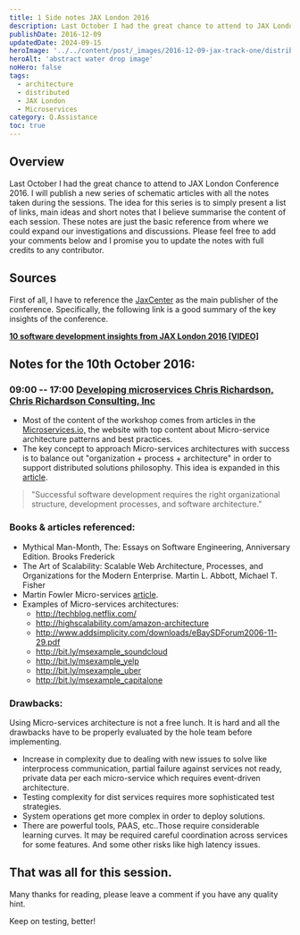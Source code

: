 ```yaml
---
title: 1 Side notes JAX London 2016
description: Last October I had the great chance to attend to JAX London Conference 2016. I will publish a new series of schematic articles with all the notes taken during the sessions.
publishDate: 2016-12-09
updatedDate: 2024-09-15
heroImage: '../../content/post/_images/2016-12-09-jax-track-one/distributed-abstract.jpg'
heroAlt: 'abstract water drop image'
noHero: false
tags:
  - architecture
  - distributed
  - JAX London
  - Microservices
category: Q.Assistance
toc: true
---
```



## Overview

Last October I had the great chance to attend to JAX London Conference 2016. I will publish a new series of schematic articles with all the notes taken during the sessions. The idea for this series is to simply present a list of links, main ideas and short notes that I believe summarise the content of each session. These notes are just the basic reference from where we could expand our investigations and discussions. Please feel free to add your comments below and I promise you to update the notes with full credits to any contributor.

## Sources
First of all, I have to reference the [JaxCenter](https://jaxenter.com) as the main publisher of the conference. Specifically, the following link is a good summary of the key insights of the conference.

**[10 software development insights from JAX London 2016 [VIDEO]](https://jaxenter.com/10-software-development-insights-from-the-jax-london-video-129578.html)**

## Notes for the 10th October 2016:

### 09:00 -- 17:00 [Developing microservices  Chris Richardson, Chris Richardson Consulting, Inc](https://jaxlondon.com/session/developing-microservices/)

-   Most of the content of the workshop comes from articles in the [Microservices.io,](http://microservices.io) the website with top content about Micro-service architecture patterns and best practices.
-   The key concept to approach Micro-services architectures with success is to balance out "organization + process + architecture" in order to support distributed solutions philosophy. This idea is expanded in this [article](https://blog.eventuate.io/2016/06/02/successful-software-development-organization-process-architecture-gluecon/).

> "Successful software development requires the right organizational structure, development processes, and software architecture."

### Books & articles referenced:

-   Mythical Man-Month, The: Essays on Software Engineering, Anniversary Edition.  Brooks Frederick
-   The Art of Scalability: Scalable Web Architecture, Processes, and Organizations for the Modern Enterprise. Martin L. Abbott, Michael T. Fisher
-   Martin Fowler Micro-services [article](http://www.martinfowler.com/articles/microservices.html).
-   Examples of Micro-services architectures:
    -   <http://techblog.netflix.com/>
    -   <http://highscalability.com/amazon-architecture>
    -   <http://www.addsimplicity.com/downloads/eBaySDForum2006-11-29.pdf>
    -   <http://bit.ly/msexample_soundcloud>
    -   <http://bit.ly/msexample_yelp>
    -   <http://bit.ly/msexample_uber>
    -   <http://bit.ly/msexample_capitalone>

### Drawbacks:

Using Micro-services architecture is not a free lunch. It is hard and all the drawbacks have to be properly evaluated by the hole team before implementing.

-   Increase in complexity due to dealing with new issues to solve like interprocess communication, partial failure against services not ready, private data per each micro-service which requires event-driven architecture.
-   Testing complexity for dist services requires more sophisticated test strategies.
-   System operations get more complex in order to deploy solutions.
-   There are powerful tools, PAAS, etc..Those require considerable learning curves. It may be required careful coordination across services for some features. And some other risks like high latency issues.

That was all for this session.
------
Many thanks for reading, please leave a comment if you have any quality hint.

Keep on testing, better!